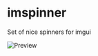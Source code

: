 # imspinner
Set of nice spinners for imgui

![Preview](https://github.com/dalerank/imspinner/assets/918081/48f77b8f-e992-484d-bb7b-8ccf0e14865d)
